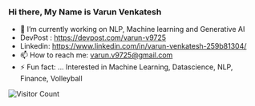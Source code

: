 ### Hi there, My Name is Varun Venkatesh

<!--
**varundataquest/varundataquest** is a ✨ _special_ ✨ repository because its `README.md` (this file) appears on your GitHub profile.
-->

- 🔭 I’m currently working on NLP, Machine learning and Generative AI 
- DevPost : https://devpost.com/varun-v9725
- Linkedin: https://www.linkedin.com/in/varun-venkatesh-259b81304/
- 📫 How to reach me: varun.v9725@gmail.com 
- ⚡ Fun fact: ... Interested in Machine Learning, Datascience, NLP, Finance, Volleyball

![Visitor Count](https://profile-counter.glitch.me/varundataquest/count.svg)
